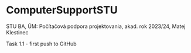 # ComputerSupportSTU
STU BA, ÚM: Počítačová podpora projektovania, akad. rok 2023/24, Matej Klestinec

Task 1.1 - first push to GitHub
